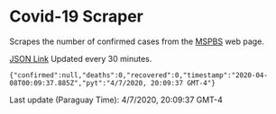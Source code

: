 # Covid-19 Scraper

Scrapes the number of confirmed cases from the [MSPBS](https://www.mspbs.gov.py/covid-19.php) web page.

[JSON Link](https://jmayalag.github.io/covid19-scrape/cases.json)
Updated every 30 minutes.
```
{"confirmed":null,"deaths":0,"recovered":0,"timestamp":"2020-04-08T00:09:37.885Z","pyt":"4/7/2020, 20:09:37 GMT-4"}
```
Last update (Paraguay Time): 4/7/2020, 20:09:37 GMT-4